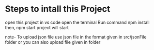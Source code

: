 # Steps to intall this Project

open this project in vs code 
open the terminal
Run command 
npm install 
then,
npm start
project will start

note- To upload json file use json file in the format given in  src/jsonFile folder or you can also upload file given in folder
